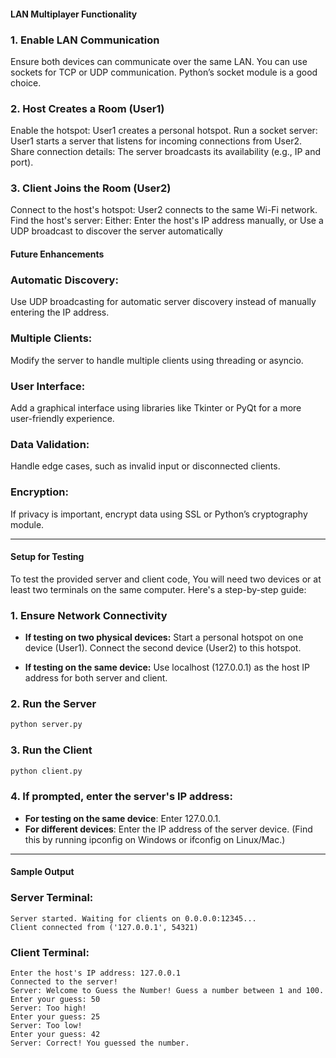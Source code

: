 #### **LAN Multiplayer Functionality**

### 1. Enable LAN Communication
Ensure both devices can communicate over the same LAN. You can use sockets for TCP or UDP communication. Python’s socket module is a good choice.

### 2. Host Creates a Room (User1)
Enable the hotspot: User1 creates a personal hotspot.
Run a socket server: User1 starts a server that listens for incoming connections from User2.
Share connection details: The server broadcasts its availability (e.g., IP and port).
### 3. Client Joins the Room (User2)
Connect to the host's hotspot: User2 connects to the same Wi-Fi network.
Find the host's server: Either:
Enter the host's IP address manually, or
Use a UDP broadcast to discover the server automatically




#### Future Enhancements
### Automatic Discovery: 
Use UDP broadcasting for automatic server discovery instead of manually entering the IP address.

### Multiple Clients: 
Modify the server to handle multiple clients using threading or asyncio.

### User Interface: 
Add a graphical interface using libraries like Tkinter or PyQt for a more user-friendly experience.

### Data Validation: 
Handle edge cases, such as invalid input or disconnected clients.

### Encryption: 
If privacy is important, encrypt data using SSL or Python’s cryptography module.


________________________________________


#### **Setup for Testing**

To test the provided server and client code, You will need two devices or at least two terminals on the same computer. 
Here's a step-by-step guide:

### 1. Ensure Network Connectivity
- **If testing on two physical devices:**
Start a personal hotspot on one device (User1).
Connect the second device (User2) to this hotspot.

- **If testing on the same device:**
Use localhost (127.0.0.1) as the host IP address for both server and client.



### 2. Run the Server
```python
python server.py
```
### 3. Run the Client
```python 
python client.py
```
### 4. If prompted, enter the server's IP address:
- **For testing on the same device**: Enter 127.0.0.1.
- **For different devices**: Enter the IP address of the server device. (Find this by running ipconfig on Windows or ifconfig on Linux/Mac.)


________________________________________


#### **Sample Output**

### Server Terminal:
```plaintext
Server started. Waiting for clients on 0.0.0.0:12345...
Client connected from ('127.0.0.1', 54321)
```
### Client Terminal:
```plaintext
Enter the host's IP address: 127.0.0.1
Connected to the server!
Server: Welcome to Guess the Number! Guess a number between 1 and 100.
Enter your guess: 50
Server: Too high!
Enter your guess: 25
Server: Too low!
Enter your guess: 42
Server: Correct! You guessed the number.
```